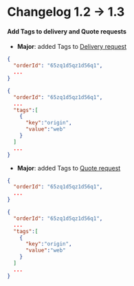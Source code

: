 # Changelog 1.2 -> 1.3

#### Add Tags to delivery and Quote requests

- **Major**: added Tags to [Delivery request](https://woop.stoplight.io/docs/carrier/b3A6MzYyMDcwOTU)


<!--
type: tab
title: 1.2
-->

```json
{
  "orderId": "65zq1d5qz1d56q1",
  ...
}
```

<!--
type: tab
title: 1.3
-->

```json
{
  "orderId": "65zq1d5qz1d56q1",
  ...
  "tags":[
    {
      "key":"origin",
      "value":"web"
    }
  ]
  ...
}
```
<!-- type: tab-end -->


- **Major**: added Tags to  [Quote request](https://woop.stoplight.io/docs/carrier/11ee9587364b9-quote-request) 




<!--
type: tab
title: 1.2
-->

```json
{
  "orderId": "65zq1d5qz1d56q1",
  ...
}

```
<!--
type: tab
title: 1.3
-->

```json
{
  "orderId": "65zq1d5qz1d56q1",
  ...
  "tags":[
    {
      "key":"origin",
      "value":"web"
    }
  ]
  ...
}

```
<!-- type: tab-end -->